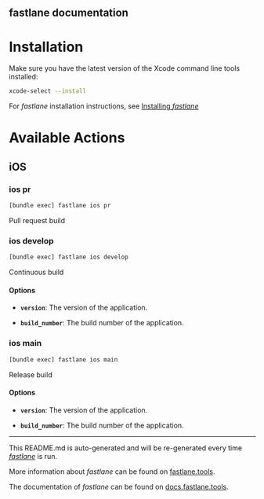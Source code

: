 fastlane documentation
----

# Installation

Make sure you have the latest version of the Xcode command line tools installed:

```sh
xcode-select --install
```

For _fastlane_ installation instructions, see [Installing _fastlane_](https://docs.fastlane.tools/#installing-fastlane)

# Available Actions

## iOS

### ios pr

```sh
[bundle exec] fastlane ios pr
```

Pull request build



### ios develop

```sh
[bundle exec] fastlane ios develop
```

Continuous build

#### Options

 * **`version`**: The version of the application.

 * **`build_number`**: The build number of the application.



### ios main

```sh
[bundle exec] fastlane ios main
```

Release build

#### Options

 * **`version`**: The version of the application.

 * **`build_number`**: The build number of the application.



----

This README.md is auto-generated and will be re-generated every time [_fastlane_](https://fastlane.tools) is run.

More information about _fastlane_ can be found on [fastlane.tools](https://fastlane.tools).

The documentation of _fastlane_ can be found on [docs.fastlane.tools](https://docs.fastlane.tools).
